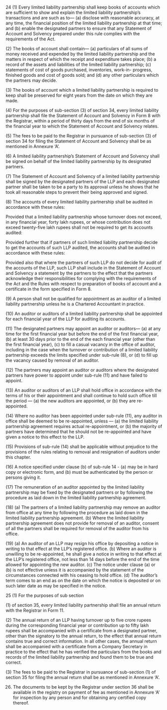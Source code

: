 24 (1)	Every limited liability partnership shall keep books of accounts which are sufficient to show and explain the limited liability partnership’s transactions and are such as to—
(a) disclose with reasonable accuracy, at any time, the financial position of the limited liability partnership at that time; and
(b) enable the designated partners to ensure that any Statement of Account and Solvency prepared under this rule complies with the requirements of the Act.

(2) The books of account shall contain—
(a) particulars of all sums of money received and expended by the limited liability partnership and the matters in respect of which the receipt and expenditure takes place;
(b) a record of the assets and liabilities of the limited liability partnership;
(c) statements of cost of goods purchased, inventories, work-in- progress, finished goods and cost of goods sold; and
(d) any other particulars which the partners may decide.

(3)	The books of account which a limited liability partnership is required to keep shall be preserved for eight years from the date on which they are made.

(4)	For the purposes of sub-section (3) of section 34, every limited liability partnership shall file the Statement of Account and Solvency in Form 8 with the Registrar, within a period of thirty days from the end of six months of the financial year to which the Statement of Account and Solvency relates.

(5)	The fees to be paid to the Registrar in pursuance of sub-section (3) of section 34 for filing the Statement of Account and Solvency shall be as mentioned in Annexure ‘A’.

(6)	A limited liability partnership’s Statement of Account and Solvency shall be signed on behalf of the limited liability partnership by its designated partners.

(7)	The Statement of Account and Solvency of a limited liability partnership shall be signed by the designated partners of the LLP and each designated partner shall be taken to be a party to its approval unless he shows that he took all reasonable steps to prevent their being approved and signed.

(8)	The accounts of every limited liability partnership shall be audited in accordance with these rules:

Provided that a limited liability partnership whose turnover does not exceed, in any financial year, forty lakh rupees, or whose contribution does not exceed twenty-five lakh rupees shall not be required to get its accounts audited:

Provided further that if partners of such limited liability partnership decide to get the accounts of such LLP audited, the accounts shall be audited in accordance with these rules:

Provided also that where the partners of such LLP do not decide for audit of the accounts of the LLP, such LLP shall include in the Statement of Account and Solvency a statement by the partners to the effect that the partners acknowledge their responsibilities for complying with the requirements of the Act and the Rules with respect to preparation of books of account and a certificate in the form specified in Form 8.

(9)	A person shall not be qualified for appointment as an auditor of a limited liability partnership unless he is a Chartered Accountant in practice.

(10)	An auditor or auditors of a limited liability partnership shall be appointed for each financial year of the LLP for auditing its accounts.

(11)	The designated partners may appoint an auditor or auditors—
(a)	at any time for the first financial year but before the end of the first financial year,
(b)	at least 30 days prior to the end of the each financial year (other than the first financial year),
(c)	to fill a casual vacancy in the office of auditor, including in the case when the turnover or contribution of a limited liability partnership exceeds the limits specified under sub-rule (8), or
(d)	to fill up the vacancy caused by removal of an auditor.

(12)	The partners may appoint an auditor or auditors where the designated partners have power to appoint under sub-rule (11) and have failed to appoint.

(13)	An auditor or auditors of an LLP shall hold office in accordance with the terms of his or their appointment and shall continue to hold such office till the period —
(a)	the new auditors are appointed, or
(b) they are re-appointed.

(14) Where no auditor has been appointed under sub-rule (11), any auditor in office shall be deemed to be re-appointed, unless —
(a) the limited liability partnership agreement requires actual re-appointment, or
(b) the majority of partners have determined that he should not be re-appointed and have given a notice to this effect to the LLP.

(15) Provisions of sub-rule (14) shall be applicable without prejudice to the provisions of the rules relating to removal and resignation of auditors under this chapter.

(16) A notice specified under clause (b) of sub-rule 14 -
(a) may be in hard copy or electronic form, and
(b) must be authenticated by the person or persons giving it.

(17)	The remuneration of an auditor appointed by the limited liability partnership may be fixed by the designated partners or by following the procedure as laid down in the limited liability partnership agreement.

(18) (a) The partners of a limited liability partnership may remove an auditor from office at any time by following the procedure as laid down in the limited liability partnership agreement.
(b)	Where the limited liability partnership agreement does not provide for removal of an auditor, consent of all the partners shall be required for removal of the auditor from his office.

(19) (a) An auditor of an LLP may resign his office by depositing a notice in writing to that effect at the LLP’s registered office.
(b) Where an auditor is unwilling to be re-appointed, he shall give a notice in writing to that effect at the LLP’s registered office, not less than 14 days before the end of the time allowed for appointing the new auditor.
(c)	The notice under clause (a) or (b) is not effective unless it is accompanied by the statement of the circumstances connected with his ceasing to hold office.
(d) The auditor’s term comes to an end as on the date on which the notice is deposited or on such later date as may be specified in the notice.

25 (1)	For the purposes of sub section

(1) of section 35, every limited liability partnership shall file an annual return with the Registrar in Form 11.

(2) The annual return of an LLP having turnover up to five crore rupees during the corresponding financial year or contribution up to fifty lakh rupees shall be accompanied with a certificate from a designated partner, other than the signatory to the annual return, to the effect that annual return contains true and correct information. In all other cases, the annual return shall be accompanied with a certificate from a Company Secretary in practice to the effect that he has verified the particulars from the books and records of the limited liability partnership and found them to be true and correct.

(3)	The fees to be paid to the Registrar in pursuance of sub-section (1) of section 35 for filing the annual return shall be as mentioned in Annexure ‘A’.

26.	The documents to be kept by the Registrar under section 36 shall be available in the registry on payment of fee as mentioned in Annexure ‘A’ for inspection by any person and for obtaining any certified copy thereof.
